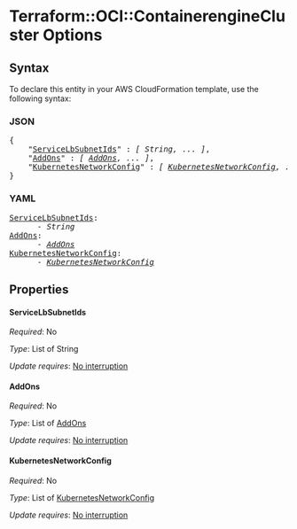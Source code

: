 # Terraform::OCI::ContainerengineCluster Options

## Syntax

To declare this entity in your AWS CloudFormation template, use the following syntax:

### JSON

<pre>
{
    "<a href="#servicelbsubnetids" title="ServiceLbSubnetIds">ServiceLbSubnetIds</a>" : <i>[ String, ... ]</i>,
    "<a href="#addons" title="AddOns">AddOns</a>" : <i>[ <a href="options-addons.md">AddOns</a>, ... ]</i>,
    "<a href="#kubernetesnetworkconfig" title="KubernetesNetworkConfig">KubernetesNetworkConfig</a>" : <i>[ <a href="options-kubernetesnetworkconfig.md">KubernetesNetworkConfig</a>, ... ]</i>
}
</pre>

### YAML

<pre>
<a href="#servicelbsubnetids" title="ServiceLbSubnetIds">ServiceLbSubnetIds</a>: <i>
      - String</i>
<a href="#addons" title="AddOns">AddOns</a>: <i>
      - <a href="options-addons.md">AddOns</a></i>
<a href="#kubernetesnetworkconfig" title="KubernetesNetworkConfig">KubernetesNetworkConfig</a>: <i>
      - <a href="options-kubernetesnetworkconfig.md">KubernetesNetworkConfig</a></i>
</pre>

## Properties

#### ServiceLbSubnetIds

_Required_: No

_Type_: List of String

_Update requires_: [No interruption](https://docs.aws.amazon.com/AWSCloudFormation/latest/UserGuide/using-cfn-updating-stacks-update-behaviors.html#update-no-interrupt)

#### AddOns

_Required_: No

_Type_: List of <a href="options-addons.md">AddOns</a>

_Update requires_: [No interruption](https://docs.aws.amazon.com/AWSCloudFormation/latest/UserGuide/using-cfn-updating-stacks-update-behaviors.html#update-no-interrupt)

#### KubernetesNetworkConfig

_Required_: No

_Type_: List of <a href="options-kubernetesnetworkconfig.md">KubernetesNetworkConfig</a>

_Update requires_: [No interruption](https://docs.aws.amazon.com/AWSCloudFormation/latest/UserGuide/using-cfn-updating-stacks-update-behaviors.html#update-no-interrupt)

